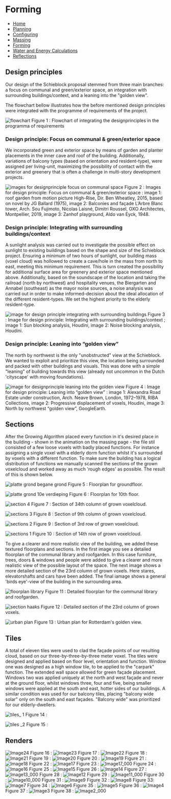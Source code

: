 # Forming

- [Home](https://jeroentudelft.github.io/)
- [Planning](https://jeroentudelft.github.io/webpages/planning)
- [Configuring](https://jeroentudelft.github.io/webpages/configuring)
- [Massing](https://jeroentudelft.github.io/webpages/massing)
- [Forming](https://jeroentudelft.github.io/webpages/forming)
- [Water and Energy Calculations](https://jeroentudelft.github.io/webpages/water)
- [Reflections](https://jeroentudelft.github.io/webpages/reflections)

  
## Design principles

Our design of the Schieblock proposal stemmed from three main branches: a focus on communal and green/exterior space, an integration with surrounding buildings/context, and a leaning into the "golden view". 

The flowchart bellow illustrates how the before mentioned design principles were integrated with the programme of requirements of the project. 

![flowchart](https://github.com/user-attachments/assets/908962b3-a9b8-4a35-9ad7-d8aaa0292659)
Figure 1 : Flowchart of integrating the designprinciples in the programma of requirements


### Design principle: Focus on communal & green/exterior space
We incorporated green and exterior space by means of garden and planter placements in the inner cave and roof of the building. Additionally, variations of balcony types (based on orientation and resident-type), were assigned per living-unit, maximizing the possibility of contact with the exterior and greenery that is often a challenge in multi-story development projects.

![images for designprinciple focus on communal space](https://github.com/user-attachments/assets/0307614c-fbc4-4673-a5a0-273a1a96ef24)
Figure 2 : Images for design principle: Focus on communal & green/exterior space : image 1: roof garden from motion picture High-Rise, Dir. Ben Wheatley, 2015, based on novel by JG Ballard (1975), image 2: Balconies and façade L’Arbre Blanc tower, Arch. Sou Fujimoto, Nicolas Laisné, Dimitri Roussel, OXO Architectes, Montpellier, 2019, image 3: Zanhof playground, Aldo van Eyck, 1948.

### Design principle: Integrating with surrounding buildings/context
A sunlight analysis was carried out to investigate the possible effect on sunlight to existing buildings based on the shape and size of the Schieblock project.  Ensuring a minimum of two hours of sunlight, our building mass (voxel cloud) was hollowed to create a cave/hole in the mass from north to east, meeting this minimum requirement. This is turn created the possibility for additional surface area for greenery and exterior space mentioned above. 
Additionally, based on the soundscape of the location and taking the railroad (north by northwest) and hospitality venues, the Biergarten and Annabel (southeast) as the mayor noise sources, a noise analysis was carried out in order to make informed-decision about the ideal allocation of the different resident-types. We set the highest priority to the elderly resident-type.

![image for design principle integrating with surrounding buildings](https://github.com/user-attachments/assets/b91bb4e8-7d01-4a8e-ad4d-cc60bef141c3)
Figure 3 : Image for design principle: Integrating with surrounding buildings/context ; image 1: Sun blocking analysis, Houdini, image 2: Noise blocking analysis, Houdini.

### Design principle: Leaning into “golden view”
The north by northwest is the only "unobstructed" view at the Schieblock.  We wanted to exploit and  prioritize this view, the location being surrounded and packed with other buildings and visuals. This was done with a simple "leaning" of building towards this view (already not uncommon in the Dutch 'cityscape' with moving foundations).

![image for designprinciple leaning into the golden view](https://github.com/user-attachments/assets/1376f46a-d6e0-49f5-942a-f6e043183f95)
Figure 4 : Image for design principle: Leaning into “golden view” : image 1: Alexandra Road Estate under construction, Arch. Neave Brown, London, 1972–1978, RIBA Collections, image 2: Progressive displacement of voxels, Houdini, image 3: North by northwest “golden view”, GoogleEarth.



## Sections
After the Growing Algorithm placed every function in it's desired place in the building - shown in the animation on the massing page - the file stil consisted of a few loose voxels with badly placed functions. For instance assigning a single voxel with a elderly dorm function whilst it's surrounded by voxels with a different function. To make sure the building has a logical distribution of functions we manually scanned the sections of the grown voxelcloud and worked away as much 'rough edges' as possible. The result of this is shown below.  

![platte grond begane grond](https://github.com/user-attachments/assets/8d9b775e-fed7-478d-b8fb-e11d6f0d11f9)
Figure 5 : Floorplan for groundfloor.



![platte grond 10e verdieping](https://github.com/user-attachments/assets/0733144e-2aae-440e-a7a7-e2b80e8bee88)
Figure 6 : Floorplan for 10th floor.



![section 4](https://github.com/user-attachments/assets/0fefef49-78de-488b-83c4-5bdabeb11047)
Figure 7 : Section of 34th column of grown voxelcloud.



![sections 3](https://github.com/user-attachments/assets/1835cf9e-830d-4580-9301-652763f42dbe)
Figure 8 : Section of 9th column of grown voxelcloud.



![sections 2](https://github.com/user-attachments/assets/108479f3-1dfd-42a1-a62d-1966b761f533)
Figure 9 : Section of 3rd row of grown voxelcloud.



![sections 1](https://github.com/user-attachments/assets/4fb11de2-5458-4aad-b22a-3049ddfb8f74)
Figure 10 : Section of 14th row of grown voxelcloud.



To give a clearer and more realistic view of the building, we added these textured floorplans and sections. In the first image you see a detailed floorplan of the communal library and roofgarden. In this case furniture, trees, doors & windows and people were added to give a clearer and more realistic view of the possible layout of the space. The next image shows a more detailed section of the 23rd column of grown voxels. Here stares, elevatorshafts and cars have been added. The final iamage shows a general 'birds eye'-view of the building in the surrounding area.
 
![floorplan library](https://github.com/user-attachments/assets/0dfe2269-1fa4-4f7f-824c-7968f57d25eb)
Figure 11 : Detailed floorplan for the communal library and roofgarden.



![section haaks](https://github.com/user-attachments/assets/3d635766-6e0b-42f9-93ff-556d08e98ada)
Figure 12 : Detailed section of the 23rd column of grown voxels.



![urban plan](https://github.com/user-attachments/assets/9248ab5b-8794-40e1-859d-0a11da572201)
Figure 13 : Urban plan for Rotterdam's golden view.




## Tiles

A total of eleven tiles were used to clad the façade points of our resulting cloud, based on our three-by-three-by-three meter voxel.  The tiles were designed and applied based on floor level, orientation and function. Window one was designed as a high window tile, to be applied to the "carpark" function. The extended wall space allowed for green façade placement. Windows two was applied uniquely at the north and west façade and never at the ground floor, whilst windows three, four and five, being smaller windows were applied at the south and east, hotter sides of our buildings. A similar condition was used for our balcony tiles, placing "balcony wide solar" only on the south and east façades. "Balcony wide" was prioritized for our elderly-dwellers.



![tiles_ 1](https://github.com/user-attachments/assets/520d6c22-e4c8-4ab3-9396-b5244f0830b0)
Figure 14 :


![tiles _2](https://github.com/user-attachments/assets/d2307c74-52d2-4fec-b69f-db744cefa73b)
Figure 15 :


## Renders

![Image24](https://github.com/user-attachments/assets/1f2d84db-c52a-48b1-8989-0b05949a4674)
Figure 16 :
![Image23](https://github.com/user-attachments/assets/66d1ace8-f54c-4d61-953e-e9564a87a9d7)
Figure 17 :
![Image22](https://github.com/user-attachments/assets/3cb7a55d-8528-4bf5-b4f0-7426e22e11d6)
Figure 18 :
![Image21](https://github.com/user-attachments/assets/0fb9c06a-6b3c-43e8-bab6-7ea04d7b1001)
Figure 19 :
![Image20](https://github.com/user-attachments/assets/9f756f2c-f682-4a8e-b5d5-d84885a2bec6)
Figure 20 :
![Image19](https://github.com/user-attachments/assets/a86ba83e-b1d5-43b4-b02b-40cc019b9557)
Figure 21 :
![Image18](https://github.com/user-attachments/assets/6c3d6bea-f141-4660-a274-d4cee573575e)
Figure 22 :
![Image17](https://github.com/user-attachments/assets/37aacfe7-2940-4dea-9358-2e11c75b49ef)
Figure 23 :
![Image17_000](https://github.com/user-attachments/assets/926f8642-d9d5-47bc-a024-4c1fe6afbbfa)
Figure 24 :
![Image16](https://github.com/user-attachments/assets/5d5a2a29-c111-4d69-a091-7b99339bf108)
Figure 25 :
![Image15](https://github.com/user-attachments/assets/ee8fa5e7-cb3c-48a8-a05f-cff664ea5df2)
Figure 26 :
![Image14](https://github.com/user-attachments/assets/bc27d335-4f32-48a9-b4e4-064d5b7440f0)
Figure 27 :
![Image13_000](https://github.com/user-attachments/assets/391b3969-4774-4b6e-b144-86d3bd745449)
Figure 28 :
![Image12](https://github.com/user-attachments/assets/e505251c-556d-47d4-b17b-53bb00a5c01b)
Figure 29 :
![Image11_000](https://github.com/user-attachments/assets/ed0068ec-de68-4876-b5f0-facb954443d8)
Figure 30 :
![Image10_000](https://github.com/user-attachments/assets/147cd822-9fe2-4e0e-9898-2d02fffde324)
Figure 31 :
![Image9](https://github.com/user-attachments/assets/e6b63dc9-c52d-4d35-83fa-34e73c798f6e)
Figure 32 :
![Image8](https://github.com/user-attachments/assets/7fe9b060-81fa-4fd0-940b-76fb96ad380e)
Figure 33:
![Image7](https://github.com/user-attachments/assets/be16e219-cc4e-4490-a89b-7f1066570aba)
Figure 34 :
![Image6](https://github.com/user-attachments/assets/4d33f5ee-403d-4163-bef1-22226dd061d6)
Figure 35 :
![Image5](https://github.com/user-attachments/assets/51197162-3a14-46ca-846b-ea660518db3b)
Figure 36 :
![Image4](https://github.com/user-attachments/assets/8fe6564b-7056-4b3c-9bc3-b0b90c648321)
Figure 37 :
![Image3](https://github.com/user-attachments/assets/1fbd5eed-a8d7-49ac-a390-e9f7c517d624)
Figure 38 :
![Image2_000](https://github.com/user-attachments/assets/95813a84-3a28-49a3-8dfd-b99b62f2368e)





